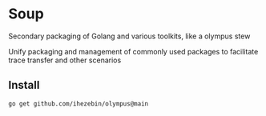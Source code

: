 # Soup

Secondary packaging of Golang and various toolkits, like a olympus stew

Unify packaging and management of commonly used packages to facilitate trace transfer and other scenarios

## Install

```bash
go get github.com/ihezebin/olympus@main
```
